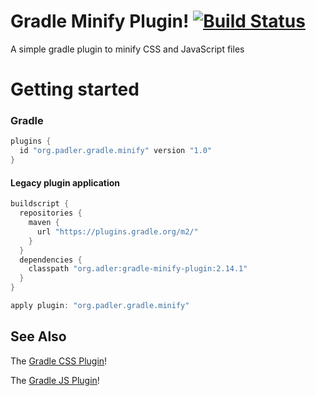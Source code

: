 # Gradle Minify Plugin! [![Build Status](https://travis-ci.org/616slayer616/gradle-minify-plugin.svg?branch=master)](https://travis-ci.org/616slayer616/gradle-minify-plugin)
A simple gradle plugin to minify CSS and JavaScript files

# Getting started

### Gradle
```groovy
plugins {
  id "org.padler.gradle.minify" version "1.0"
}
```

#### Legacy plugin application
```groovy
buildscript {
  repositories {
    maven {
      url "https://plugins.gradle.org/m2/"
    }
  }
  dependencies {
    classpath "org.adler:gradle-minify-plugin:2.14.1"
  }
}

apply plugin: "org.padler.gradle.minify"
```

## See Also
The [Gradle CSS Plugin](https://github.com/eriwen/gradle-css-plugin)!

The [Gradle JS Plugin](https://github.com/eriwen/gradle-js-plugin)!
